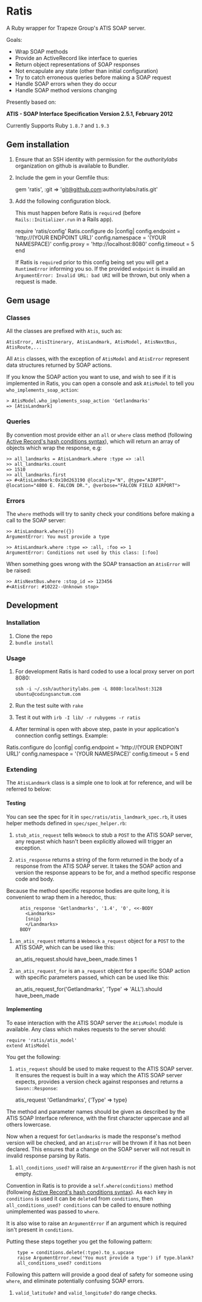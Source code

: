 # Ratis
A Ruby wrapper for Trapeze Group's ATIS SOAP server.

Goals:

  - Wrap SOAP methods
  - Provide an ActiveRecord like interface to queries
  - Return object representations of SOAP responses
  - Not encapulate any state (other than initial configuration)
  - Try to catch erroneous queries before making a SOAP request
  - Handle SOAP errors when they do occur
  - Handle SOAP method versions changing

Presently based on:

**ATIS - SOAP Interface Specification Version 2.5.1, February 2012**

Currently Supports Ruby `1.8.7` and `1.9.3`

Gem installation
-------------------
  1. Ensure that an SSH identity with permission for the *authoritylabs* organization on github is available to Bundler.
  1. Include the gem in your Gemfile thus:

        gem 'ratis', :git => 'git@github.com:authoritylabs/ratis.git'

  1. Add the following configuration block.

     This must happen before Ratis is `require`d (before `Rails::Initializer.run` in a Rails app).

        require 'ratis/config'
        Ratis.configure do |config|
          config.endpoint = 'http://(YOUR ENDPOINT URL)'
          config.namespace = '(YOUR NAMESPACE)'
          config.proxy = 'http://localhost:8080'
          config.timeout = 5
        end

     If Ratis is `require`d prior to this config being set you will get a `RuntimeError` informing you so.
     If the provided `endpoint` is invalid an `ArgumentError: Invalid URL: bad URI` will be thrown, but only when a request is made.

Gem usage
-------------------

### Classes
All the classes are prefixed with `Atis`, such as:

    AtisError, AtisItinerary, AtisLandmark, AtisModel, AtisNextBus, AtisRoute,...

All `Atis` classes, with the exception of `AtisModel` and `AtisError` represent data structures returned by SOAP actions.

If you know the SOAP action you want to use, and wish to see if it is implemented in Ratis, you can open a console and ask `AtisModel` to tell you `who_implements_soap_action`:

    > AtisModel.who_implements_soap_action 'Getlandmarks'
    => [AtisLandmark]

### Queries
By convention most provide either an `all` or `where` class method (following [Active Record's hash conditions syntax](http://guides.rubyonrails.org/active_record_querying.html#hash-conditions)), which will return an array of objects which wrap the response, e.g:

    >> all_landmarks = AtisLandmark.where :type => :all
    >> all_landmarks.count
    => 1510
    >> all_landmarks.first
    => #<AtisLandmark:0x10d263190 @locality="N", @type="AIRPT", @location="4800 E. FALCON DR.", @verbose="FALCON FIELD AIRPORT">

### Errors
The `where` methods will try to sanity check your conditions before making a call to the SOAP server:

    >> AtisLandmark.where({})
    ArgumentError: You must provide a type

    >> AtisLandmark.where :type => :all, :foo => 1
    ArgumentError: Conditions not used by this class: [:foo]

When something goes wrong with the SOAP transaction an `AtisError` will be raised:

    >> AtisNextBus.where :stop_id => 123456
    #<AtisError: #10222--Unknown stop>


Development 
-------------------

### Installation
 1. Clone the repo
 1. `bundle install`

### Usage

 1. For development Ratis is hard coded to use a local proxy server on port 8080:

        ssh -i ~/.ssh/authoritylabs.pem -L 8080:localhost:3128 ubuntu@codingsanctum.com

 1. Run the test suite with `rake`
 1. Test it out with `irb -I lib/ -r rubygems -r ratis`
 2. After terminal is open with above step, paste in your application's connection config settings. Example:

  Ratis.configure do |config|
    config.endpoint = 'http://(YOUR ENDPOINT URL)'
    config.namespace = '(YOUR NAMESPACE)'
    config.timeout = 5
  end


### Extending

The `AtisLandmark` class is a simple one to look at for reference, and will be referred to below:

#### Testing

You can see the spec for it in `spec/ratis/atis_landmark_spec.rb`, it uses helper methods defined in `spec/spec_helper.rb`:

  1. `stub_atis_request` tells `Webmock` to stub a `POST` to the ATIS SOAP server, any request which hasn't been explicitly allowed will trigger an exception.

  1. `atis_response` returns a string of the form returned in the body of a response from the ATIS SOAP server. It takes the SOAP action and version the response appears to be for, and a method specific response code and body.

  Because the method specific response bodies are quite long, it is convenient to wrap them in a heredoc, thus:

         atis_response 'Getlandmarks', '1.4', '0', <<-BODY
           <Landmarks>
           [snip]
           </Landmarks>
         BODY


  1. `an_atis_request` returns a `Webmock` `a_request` object for a `POST` to the ATIS SOAP, which can be used like this:

        an_atis_request.should have_been_made.times 1

  1. `an_atis_request_for` is an `a_request` object for a specific SOAP action with specific parameters passed, which can be used like this:

        an_atis_request_for('Getlandmarks', 'Type' => 'ALL').should have_been_made

#### Implementing

To ease interaction with the ATIS SOAP server the `AtisModel` module is available. Any class which makes requests to the server should:

    require 'ratis/atis_model'
    extend AtisModel

You get the following:

  1. `atis_request` should be used to make request to the ATIS SOAP server. It ensures the request is built in a way which the ATIS SOAP server expects, provides a version check against responses and returns a `Savon::Response`:

        atis_request 'Getlandmarks', {'Type' => type}

  The method and parameter names should be given as described by the ATIS SOAP Interface reference, with the first character uppercase and all others lowercase.

  Now when a request for `Getlandmarks` is made the response's method version will be checked, and an `AtisError` will be thrown if it has not been declared. This ensures that a change on the SOAP server will not result in invalid response parsing by Ratis.

  1. `all_conditions_used?` will raise an `ArgumentError` if the given hash is not empty. 

  Convention in Ratis is to provide a `self.where(conditions)` method (following [Active Record's hash conditions syntax](http://guides.rubyonrails.org/active_record_querying.html#hash-conditions)). As each key in `conditions` is used it can be  `delete`d from `conditions`, then `all_conditions_used? conditions` can be called to ensure nothing unimplemented was passed to `where`.

  It is also wise to raise an `ArgumentError` if an argument which is required isn't present in `conditions`.

  Putting these steps together you get the following pattern:

        type = conditions.delete(:type).to_s.upcase
        raise ArgumentError.new('You must provide a type') if type.blank?
        all_conditions_used? conditions

  Following this pattern will provide a good deal of safety for someone using `where`, and eliminate potentially confusing SOAP errors.

  1. `valid_latitude?` and `valid_longitude?` do range checks.

